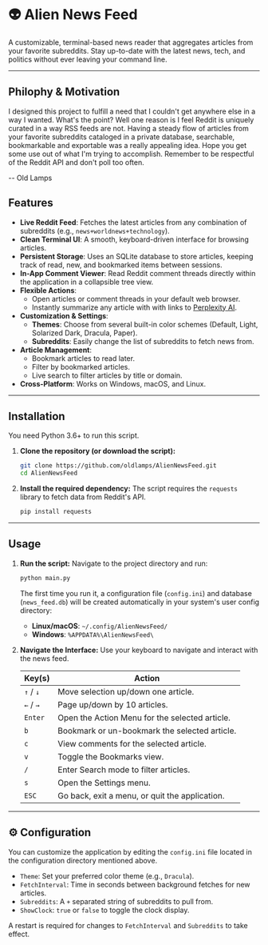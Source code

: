 # 👽 Alien News Feed

A customizable, terminal-based news reader that aggregates articles from your favorite subreddits. Stay up-to-date with the latest news, tech, and politics without ever leaving your command line.

---

## Philophy & Motivation

I designed this project to fulfill a need that I couldn't get anywhere else in a way I wanted. What's the point? Well one reason is I feel Reddit is uniquely curated in a way RSS feeds are not. Having a steady flow of articles from your favorite subreddits cataloged in a private database, searchable, bookmarkable and exportable was a really appealing idea. Hope you get some use out of what I'm trying to accomplish. Remember to be respectful of the Reddit API and don't poll too often.

-- Old Lamps

## Features

* **Live Reddit Feed**: Fetches the latest articles from any combination of subreddits (e.g., `news+worldnews+technology`).
* **Clean Terminal UI**: A smooth, keyboard-driven interface for browsing articles.
* **Persistent Storage**: Uses an SQLite database to store articles, keeping track of read, new, and bookmarked items between sessions.
* **In-App Comment Viewer**: Read Reddit comment threads directly within the application in a collapsible tree view.
* **Flexible Actions**:
    * Open articles or comment threads in your default web browser.
    * Instantly summarize any article with with links to [Perplexity AI](https://www.perplexity.ai/).
* **Customization & Settings**:
    * **Themes**: Choose from several built-in color schemes (Default, Light, Solarized Dark, Dracula, Paper).
    * **Subreddits**: Easily change the list of subreddits to fetch news from. 
* **Article Management**:
    * Bookmark articles to read later.
    * Filter by bookmarked articles.
    * Live search to filter articles by title or domain.
* **Cross-Platform**: Works on Windows, macOS, and Linux.

---

## Installation

You need Python 3.6+ to run this script.

1.  **Clone the repository (or download the script):**
    ```bash
    git clone https://github.com/oldlamps/AlienNewsFeed.git
    cd AlienNewsFeed
    ```

2.  **Install the required dependency:**
    The script requires the `requests` library to fetch data from Reddit's API.
    ```bash
    pip install requests
    ```

---

##  Usage

1.  **Run the script:**
    Navigate to the project directory and run:
    ```bash
    python main.py
    ```
    The first time you run it, a configuration file (`config.ini`) and database (`news_feed.db`) will be created automatically in your system's user config directory:
    * **Linux/macOS**: `~/.config/AlienNewsFeed/`
    * **Windows**: `%APPDATA%\AlienNewsFeed\`

2.  **Navigate the Interface:**
    Use your keyboard to navigate and interact with the news feed.

    | Key(s)         | Action                                       |
    |----------------|----------------------------------------------|
    | `↑` / `↓`      | Move selection up/down one article.          |
    | `←` / `→`      | Page up/down by 10 articles.                 |
    | `Enter`        | Open the Action Menu for the selected article. |
    | `b`            | Bookmark or un-bookmark the selected article.  |
    | `c`            | View comments for the selected article.      |
    | `v`            | Toggle the Bookmarks view.                   |
    | `/`            | Enter Search mode to filter articles.        |
    | `s`            | Open the Settings menu.                      |
    | `ESC`          | Go back, exit a menu, or quit the application. |

---

## ⚙️ Configuration

You can customize the application by editing the `config.ini` file located in the configuration directory mentioned above.

* `Theme`: Set your preferred color theme (e.g., `Dracula`).
* `FetchInterval`: Time in seconds between background fetches for new articles.
* `Subreddits`: A `+` separated string of subreddits to pull from.
* `ShowClock`: `true` or `false` to toggle the clock display.

A restart is required for changes to `FetchInterval` and `Subreddits` to take effect.
